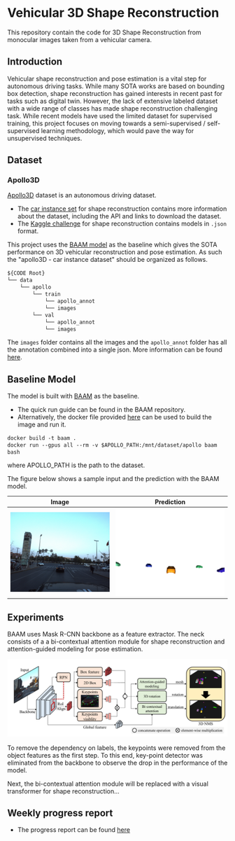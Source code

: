 # Vehicular 3D Shape Reconstruction

This repository contain the code for 3D Shape Reconstruction from monocular images taken from a vehicular camera.

## Introduction

Vehicular shape reconstruction and pose estimation is a vital step for autonomous driving tasks. While many SOTA works are based on bounding box detection, shape reconstruction has gained interests in recent past for tasks such as digital twin. However, the lack of extensive labeled dataset with a wide range of classes has made shape reconstruction challenging task. While recent models have used the limited dataset for supervised training, this project focuses on moving towards a semi-supervised / self-supervised learning methodology, which would pave the way for unsupervised techniques.

## Dataset

### Apollo3D

[Apollo3D](https://apolloscape.auto) dataset is an autonomous driving dataset.

- The [car instance set](https://github.com/ApolloScapeAuto/dataset-api/tree/master/car_instance) for shape reconstruction contains more information about the dataset, including the API and links to download the dataset.
- The [Kaggle challenge](https://www.kaggle.com/competitions/pku-autonomous-driving/data?select=car_models_json) for shape reconstruction contains models in `.json` format.

This project uses the [BAAM model](https://github.com/gywns6287/BAAM/tree/main) as the baseline which gives the SOTA performance on 3D vehicular reconstruction and pose estimation. As such the "apollo3D - car instance dataset" should be organized as follows.



```
${CODE Root}
└── data
    └── apollo
        └── train
            └── apollo_annot
            └── images
        └── val
            └── apollo_annot
            └── images
```

The ``images`` folder contains all the images and the ``apollo_annot`` folder has all the annotation combined into a single json. More information can be found [here](https://github.com/gywns6287/BAAM/blob/main/for_git/directory.md).

<!-- Note : All the sets listed above contains the same information. However, the organization of data and the file types used differ.  -->

## Baseline Model

The model is built with [BAAM](https://github.com/gywns6287/BAAM/tree/main/) as the baseline.
- The quick run guide can be found in the BAAM repository.
- Alternatively, the docker file provided [here](./BAAM/Dockerfile) can be used to build the image and run it.

```
docker build -t baam .
docker run --gpus all --rm -v $APOLLO_PATH:/mnt/dataset/apollo baam bash
```
where APOLLO_PATH is the path to the dataset.

<!-- ## Training -->

<!-- ## Evaluation -->

The figure below shows a sample input and the prediction with the BAAM model.

Image             |  Prediction
:-------------------------:|:-------------------------:
![](./BAAM/vis_results/171206_081123508_Camera_5.jpg)  |  ![](./BAAM/vis_results/171206_081123508_Camera_5.image_plane.png)


## Experiments

BAAM uses Mask R-CNN backbone as a feature extractor. The neck consists of a a bi-contextual attention module for shape reconstruction and attention-guided modeling for pose estimation.

![](./reports/images/BAAM.png)

To remove the dependency on labels, the keypoints were removed from the object features as the first step. To this end, key-point detector was eliminated from the backbone to observe the drop in the performance of the model.

Next, the bi-contextual attention module will be replaced with a visual transformer for shape reconstruction...

<!-- ## Evaluation -->


## Weekly progress report

- The progress report can be found [here](https://docs.google.com/document/d/16RfMfSbtCRv5nYbSyYtppTITUEyDj1bzGLlCNlxb1fs/edit?usp=sharing)


<!-- ## Getting started

To make it easy for you to get started with GitLab, here's a list of recommended next steps.

Already a pro? Just edit this README.md and make it your own. Want to make it easy? [Use the template at the bottom](#editing-this-readme)!

## Add your files

- [ ] [Create](https://docs.gitlab.com/ee/user/project/repository/web_editor.html#create-a-file) or [upload](https://docs.gitlab.com/ee/user/project/repository/web_editor.html#upload-a-file) files
- [ ] [Add files using the command line](https://docs.gitlab.com/ee/gitlab-basics/add-file.html#add-a-file-using-the-command-line) or push an existing Git repository with the following command:

```
cd existing_repo
git remote add origin https://gitlab.vision.in.tum.de/s0056/vehicular-3d-shape-reconstruction.git
git branch -M main
git push -uf origin main
```

## Integrate with your tools

- [ ] [Set up project integrations](https://gitlab.vision.in.tum.de/s0056/vehicular-3d-shape-reconstruction/-/settings/integrations)

## Collaborate with your team

- [ ] [Invite team members and collaborators](https://docs.gitlab.com/ee/user/project/members/)
- [ ] [Create a new merge request](https://docs.gitlab.com/ee/user/project/merge_requests/creating_merge_requests.html)
- [ ] [Automatically close issues from merge requests](https://docs.gitlab.com/ee/user/project/issues/managing_issues.html#closing-issues-automatically)
- [ ] [Enable merge request approvals](https://docs.gitlab.com/ee/user/project/merge_requests/approvals/)
- [ ] [Automatically merge when pipeline succeeds](https://docs.gitlab.com/ee/user/project/merge_requests/merge_when_pipeline_succeeds.html)

## Test and Deploy

Use the built-in continuous integration in GitLab.

- [ ] [Get started with GitLab CI/CD](https://docs.gitlab.com/ee/ci/quick_start/index.html)
- [ ] [Analyze your code for known vulnerabilities with Static Application Security Testing(SAST)](https://docs.gitlab.com/ee/user/application_security/sast/)
- [ ] [Deploy to Kubernetes, Amazon EC2, or Amazon ECS using Auto Deploy](https://docs.gitlab.com/ee/topics/autodevops/requirements.html)
- [ ] [Use pull-based deployments for improved Kubernetes management](https://docs.gitlab.com/ee/user/clusters/agent/)
- [ ] [Set up protected environments](https://docs.gitlab.com/ee/ci/environments/protected_environments.html)

***

# Editing this README

When you're ready to make this README your own, just edit this file and use the handy template below (or feel free to structure it however you want - this is just a starting point!). Thank you to [makeareadme.com](https://www.makeareadme.com/) for this template.

## Suggestions for a good README
Every project is different, so consider which of these sections apply to yours. The sections used in the template are suggestions for most open source projects. Also keep in mind that while a README can be too long and detailed, too long is better than too short. If you think your README is too long, consider utilizing another form of documentation rather than cutting out information.

## Name
Choose a self-explaining name for your project.

## Description
Let people know what your project can do specifically. Provide context and add a link to any reference visitors might be unfamiliar with. A list of Features or a Background subsection can also be added here. If there are alternatives to your project, this is a good place to list differentiating factors.

## Badges
On some READMEs, you may see small images that convey metadata, such as whether or not all the tests are passing for the project. You can use Shields to add some to your README. Many services also have instructions for adding a badge.

## Visuals
Depending on what you are making, it can be a good idea to include screenshots or even a video (you'll frequently see GIFs rather than actual videos). Tools like ttygif can help, but check out Asciinema for a more sophisticated method.

## Installation
Within a particular ecosystem, there may be a common way of installing things, such as using Yarn, NuGet, or Homebrew. However, consider the possibility that whoever is reading your README is a novice and would like more guidance. Listing specific steps helps remove ambiguity and gets people to using your project as quickly as possible. If it only runs in a specific context like a particular programming language version or operating system or has dependencies that have to be installed manually, also add a Requirements subsection.

## Usage
Use examples liberally, and show the expected output if you can. It's helpful to have inline the smallest example of usage that you can demonstrate, while providing links to more sophisticated examples if they are too long to reasonably include in the README.

## Support
Tell people where they can go to for help. It can be any combination of an issue tracker, a chat room, an email address, etc.

## Roadmap
If you have ideas for releases in the future, it is a good idea to list them in the README.

## Contributing
State if you are open to contributions and what your requirements are for accepting them.

For people who want to make changes to your project, it's helpful to have some documentation on how to get started. Perhaps there is a script that they should run or some environment variables that they need to set. Make these steps explicit. These instructions could also be useful to your future self.

You can also document commands to lint the code or run tests. These steps help to ensure high code quality and reduce the likelihood that the changes inadvertently break something. Having instructions for running tests is especially helpful if it requires external setup, such as starting a Selenium server for testing in a browser.

## Authors and acknowledgment
Show your appreciation to those who have contributed to the project.

## License
For open source projects, say how it is licensed.

## Project status
If you have run out of energy or time for your project, put a note at the top of the README saying that development has slowed down or stopped completely. Someone may choose to fork your project or volunteer to step in as a maintainer or owner, allowing your project to keep going. You can also make an explicit request for maintainers. 
-->
